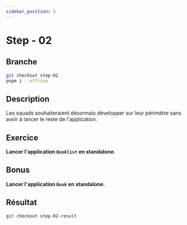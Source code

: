 ```yaml
---
sidebar_position: 5
---
```


# Step - 02

## Branche

```bash
git checkout step-02
pnpm i --offline
```

## Description

Les squads souhaiteraient désormais développer sur leur périmètre sans avoir à lancer le reste de l'application.

## Exercice

**Lancer l'application `Booklist` en standalone.**

## Bonus

**Lancer l'application `Book` en standalone.**

## Résultat

```bash
git checkout step-02-result
```
